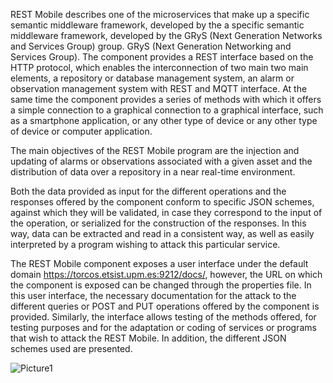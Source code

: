 REST Mobile describes one of the microservices that make up a specific semantic middleware framework, developed by the a specific semantic middleware framework, developed by the GRyS (Next Generation Networks and Services Group) group. GRyS (Next Generation Networking and Services Group). The component provides a REST interface based on the HTTP protocol, which enables the interconnection of two main two main elements, a repository or database management system, an alarm or observation management system with REST and MQTT interface. At the same time the component provides a series of methods with which it offers a simple connection to a graphical connection to a graphical interface, such as a smartphone application, or any other type of device or any other type of device or computer application.

The main objectives of the REST Mobile program are the injection and updating of alarms or observations associated with a given asset and the distribution of data over a repository in a near real-time environment.

Both the data provided as input for the different operations and the responses offered by the component conform to specific JSON schemes, against which they will be validated, in case they correspond to the input of the operation, or serialized for the construction of the responses. In this way, data can be extracted and read in a consistent way, as well as easily interpreted by a program wishing to attack this particular service.

The REST Mobile component exposes a user interface under the default domain https://torcos.etsist.upm.es:9212/docs/, however, the URL on which the component is exposed can be changed through the properties file. In this user interface, the necessary documentation for the attack to the different queries or POST and PUT operations offered by the component is provided. Similarly, the interface allows testing of the methods offered, for testing purposes and for the adaptation or coding of services or programs that wish to attack the REST Mobile. In addition, the different JSON schemes used are presented.

![Picture1](https://github.com/grys-upm/Semantic-Middleware-REST-Mobile/assets/60104587/8d05de6b-3e89-4d43-8e6d-940c62969123)
